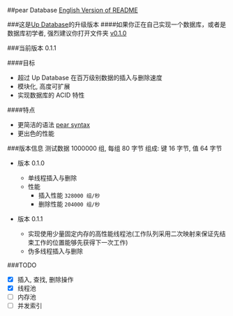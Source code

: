 ##pear Database
[English Version of README](./README.en.md)

###这是[Up Database](http://www.github.com/UncP/Up_Database)的升级版本
####如果你正在自己实现一个数据库，或者是数据库初学者, 强烈建议你打开文件夹 [v0.1.0](./v0.1.0)

###当前版本 0.1.1

####目标
- 超过 Up Database 在百万级别数据的插入与删除速度
- 模块化, 高度可扩展
- 实现数据库的 ACID 特性

####特点
- 更简洁的语法 [pear syntax](./pear_syntax)
- 更出色的性能


###版本信息
	测试数据 1000000 组, 每组 80 字节
	组成: 键 16 字节,  值 64 字节

* 版本 0.1.0
	- 单线程插入与删除
	- 性能
		+ 插入性能			``` 328000 组/秒 ```
		+ 删除性能			``` 204000 组/秒 ```

* 版本 0.1.1
	- 实现使用少量固定内存的高性能线程池(工作队列采用二次映射来保证先结束工作的位置能够先获得下一次工作)
	- 伪多线程插入与删除


###TODO
- [x] 插入, 查找, 删除操作
- [x] 线程池
- [ ] 内存池
- [ ] 并发索引

